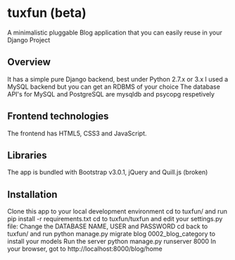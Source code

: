 # tuxfun (beta)
A minimalistic pluggable Blog application that you can easily reuse in your Django Project

Overview
---------
It has a simple pure Django backend, best under Python 2.7.x  or 3.x
I used a MySQL backend but you can get an RDBMS of your choice
The database API's for MySQL and PostgreSQL are mysqldb and psycopg respetively

Frontend technologies
---------------------
The frontend has HTML5, CSS3 and JavaScript.

Libraries
---------
The app is bundled with Bootstrap v3.0.1, jQuery and Quill.js (broken)

Installation
------------
Clone this app to your local development environment
cd to tuxfun/ and run pip install -r requirements.txt
cd to tuxfun/tuxfun and edit your settings.py file:
  Change the DATABASE NAME, USER and PASSWORD
cd back to tuxfun/ and run python manage.py migrate blog 0002_blog_category to install your models
Run the server  python manage.py runserver 8000
In your browser, got to http://localhost:8000/blog/home

